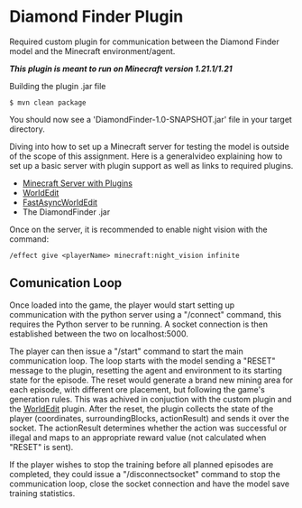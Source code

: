 # Diamond Finder Plugin
Required custom plugin for communication between the Diamond Finder model and the Minecraft environment/agent.

***This plugin is meant to run on Minecraft version 1.21.1/1.21***

Building the plugin .jar file

`$ mvn clean package`

You should now see a 'DiamondFinder-1.0-SNAPSHOT.jar' file in your target directory.

Diving into how to set up a Minecraft server for testing the model is outside of the scope of this assignment. Here is a generalvideo explaining how to set up a basic server with plugin support as well as links to required plugins.
- [Minecraft Server with Plugins](https://youtu.be/9xXFrN8OhHA?si=Kr4yAiGg_EJ34133)
- [WorldEdit](https://modrinth.com/plugin/worldedit/version/ecqqLKUO)
- [FastAsyncWorldEdit](https://modrinth.com/plugin/fastasyncworldedit)
- The DiamondFinder .jar

Once on the server, it is recommended to enable night vision with the command:

`/effect give <playerName> minecraft:night_vision infinite`

## Comunication Loop
Once loaded into the game, the player would start setting up communication with the python server using a "/connect" command, this requires the Python server to be running. A socket connection is then established between the two on localhost:5000.

The player can then issue a "/start" command to start the main communication loop. The loop starts with the model sending a "RESET" message to the plugin, resetting the agent and environment to its starting state for the episode.
The reset would generate a brand new mining area for each episode, with different ore placement, but following the game's generation rules. This was achived in conjuction with the custom plugin and the [WorldEdit](https://enginehub.org/worldedit) plugin. After the reset, the plugin collects the state of the player (coordinates, surroundingBlocks, actionResult) and sends it over the socket.
The actionResult determines whether the action was successful or illegal and maps to an appropriate reward value (not calculated when "RESET" is sent).

If the player wishes to stop the training before all planned episodes are completed, they could issue a "/disconnectsocket" command to stop the communication loop, close the socket connection and have the model save training statistics.
